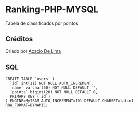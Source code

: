# Ranking-PHP-MYSQL

Tabela de classificados por pontos

## Créditos

Criado por [Acacio De Lima](https://twitter.com/limadeacacio)

## SQL

```
CREATE TABLE `users` (
  `id` int(11) NOT NULL AUTO_INCREMENT,
  `name` varchar(50) NOT NULL DEFAULT '',
  `points` bigint(20) NOT NULL DEFAULT 0,
  PRIMARY KEY (`id`)
) ENGINE=MyISAM AUTO_INCREMENT=101 DEFAULT CHARSET=latin1 ROW_FORMAT=DYNAMIC;
```
